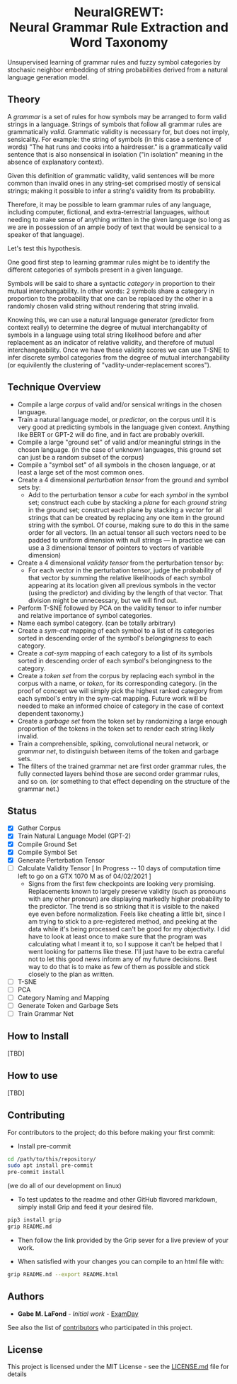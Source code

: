<h1 align="center">NeuralGREWT:<br>Neural Grammar Rule Extraction and Word Taxonomy</h1>
Unsupervised learning of grammar rules and fuzzy symbol categories by stochasic neighbor embedding
of string probabilities derived from a natural language generation model.

## Theory
A <em>grammar</em> is a set of rules for how symbols may be arranged to form valid strings in a
language. Strings of symbols that follow all grammar rules are grammatically <em>valid</em>.
Grammatic validity is necessary for, but does not imply, sensicality.
For example: the string of symbols (in this case a sentence of words)
"The hat runs and cooks into a hairdresser." is a grammatically valid sentence that
is also nonsensical in isolation ("in isolation" meaning in the absence of explanatory context).

Given this definition of grammatic validity, valid sentences will be
more common than invalid ones in any string-set comprised mostly of sensical strings; making it
possible to infer a string's validity from its probability.

Therefore, it may be possible to learn grammar rules of any language, including computer,
fictional, and extra-terrestrial languages, without needing to make sense of
anything written in the given language (so long as we are in possession of an ample body of text that
would be sensical to a speaker of that language).

Let's test this hypothesis.

One good first step to learning grammar rules might be to identify the different categories of symbols present
in a given language.

Symbols will be said to share a syntactic <em>category</em> in proportion to their mutual interchangability.
In other words: 2 symbols share a category in proportion to the probability that one can be
replaced by the other in a randomly chosen valid string without rendering that string invalid.

Knowing this, we can use a natural language generator (predictor from context really) to determine the degree of
mutual interchangabilty of symbols in a language using total string likelihood before and after replacement
as an indicator of relative validity, and therefore of mutual interchangeability. Once we have these validity scores we can use T-SNE to infer discrete symbol
categories from the degree of mutual interchangability (or equivilently the clustering of "vadlity-under-replacement
scores").

## Technique Overview
- Compile a large <em>corpus</em> of valid and/or sensical writings in the chosen language.
- Train a natural language model, or <em>predictor</em>, on the corpus until it is very good at predicting
symbols in the language given context. Anything like BERT or GPT-2 will do fine, and in fact are probably overkill.
- Compile a large "ground set" of valid and/or meaningful strings in the chosen language.
(in the case of unknown languages, this ground set can just be a random subset of the corpus)
- Compile a "symbol set" of all symbols in the chosen language, or at least a large
set of the most common ones.
- Create a 4 dimensional <em>perturbation tensor</em> from the ground and symbol sets by:
    - Add to the perturbation tensor a <em>cube</em> for each <em>symbol</em> in the symbol set;
    construct each cube by stacking a <em>plane</em> for each <em>ground string</em> in the ground
    set; construct each plane by stacking a <em>vector</em> for all strings that can be
    created by replacing any one item in the ground string with the symbol. Of course, making
    sure to do this in the same order for all vectors.
    (In an actual tensor all such vectors need to be padded to uniform dimension with null strings
    ―  In practice we can use a 3 dimensional tensor of pointers to vectors of variable dimension)
- Create a 4 dimensional <em>validity tensor</em> from the perturbation tensor by:
    - For each vector in the perturbation tensor, judge the probability
    of that vector by summing the relative likelihoods of each symbol appearing at
    its location given all previous symbols in the vector (using the predictor) and dividing by the
    length of that vector. That division might be unnecessary, but we will find out.
- Perform T-SNE followed by PCA on the validity tensor to infer number and relative
importance of symbol categories.
- Name each symbol category. (can be totally arbitrary)
- Create a <em>sym-cat</em> mapping of each symbol to a list of its categories
sorted in descending order of the symbol's <em>belongingness</em> to each category.
- Create a <em>cat-sym</em> mapping of each category to a list of its symbols sorted in descending order of each symbol's belongingness to the category.
- Create a <em>token set</em> from the corpus by replacing each symbol in the corpus with
a name, or <em>token</em>, for its corresponding category. (in the proof of concept we will simply pick the highest ranked
category from each symbol's entry in the sym-cat mapping. Future work will be needed to make an
informed choice of category in the case of context dependent taxonomy.)
- Create a <em>garbage set</em> from the token set by randomizing a large enough proportion of the tokens in the token set to render each string likely invalid.
- Train a comprehensible, spiking, convolutional neural network, or <em>grammar net</em>, to distinguish between items of the token and garbage sets.
- The filters of the trained grammar net are first order grammar rules, the fully connected layers behind those are second order grammar rules, and so on. (or something to that effect depending on the structure of the grammar net.)

## Status
- [x] Gather Corpus 
- [x] Train Natural Language Model (GPT-2)
- [x] Compile Ground Set
- [x] Compile Symbol Set
- [x] Generate Perterbation Tensor
- [ ] Calculate Validity Tensor [ In Progress -- 10 days of computation time left to go on a GTX 1070 M as of 04/02/2021 ]
    - Signs from the first few checkpoints are looking very promising. Replacements known to largely preserve validity
        (such as pronouns with any other pronoun) are displaying markedly higher probability to the predictor. The trend is so striking that it is visible to
        the naked eye even before normalization. Feels like cheating a little bit, since I am trying to stick to a pre-registered method,
        and peeking at the data while it's being processed can't be good for my objectivity. I did have
        to look at least once to make sure that the program was calculating what I meant it to, so I suppose it can't be helped that I went looking
        for patterns like these. I'll just have to be extra careful not to let this good news inform any of my future decisions. Best way to do that
        is to make as few of them as possible and stick closely to the plan as written.
- [ ] T-SNE
- [ ] PCA
- [ ] Category Naming and Mapping
- [ ] Generate Token and Garbage Sets
- [ ] Train Grammar Net
## How to Install
<!-- - Clone this repository. -->
[TBD]

## How to use
[TBD]

## Contributing
For contributors to the project; do this before making your first commit:

- Install pre-commit
```bash
cd /path/to/this/repository/
sudo apt install pre-commit
pre-commit install
```
(we do all of our development on linux)

- To test updates to the readme and other GitHub flavored markdown, simply install Grip
and feed it your desired file.
```bash
pip3 install grip
grip README.md
```
- Then follow the link provided by the Grip sever for a live preview of your work.

- When satisfied with your changes you can compile to an html file with:
```bash
grip README.md --export README.html
```

## Authors
* **Gabe M. LaFond** - *Initial work* - [ExamDay](https://github.com/ExamDay)

See also the list of [contributors](https://github.com/ExamDay/NeuralGREWT/contributors) who participated in this project.

## License
This project is licensed under the MIT License - see the [LICENSE.md](LICENSE.md) file for details
